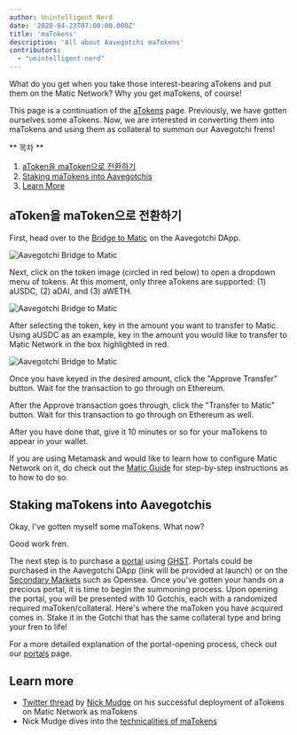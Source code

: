 ```yaml
---
author: Unintelligent Nerd
date: '2020-04-23T07:00:00.000Z'
title: 'maTokens'
description: 'All about Aavegotchi maTokens'
contributors:
  - "unintelligent-nerd"
---
```


What do you get when you take those interest-bearing aTokens and put them on the Matic Network? Why you get maTokens, of course!

This page is a continuation of the [aTokens](/atokens) page. Previously, we have gotten ourselves some aTokens. Now, we are interested in converting them into maTokens and using them as collateral to summon our Aavegotchi frens!

<div class="contentsBox">

** 목차 **

<ol>
<li><a href=#converting-atokens-into-matokens>aToken을 maToken으로 전환하기</a></li>
<li><a href=#staking-matokens-into-aavegotchis>Staking maTokens into Aavegotchis</a></li>
<li><a href=#learn-more>Learn More</a></li>
</ol>

</div>

## aToken을 maToken으로 전환하기

First, head over to the [Bridge to Matic](https://aavegotchi.com/bridge) on the Aavegotchi DApp.

<img class = "bodyImage" src = "/matokens/bridge-to-matic.png" alt = "Aavegotchi Bridge to Matic" />

Next, click on the token image (circled in red below) to open a dropdown menu of tokens. At this moment, only three aTokens are supported: (1) aUSDC, (2) aDAI, and (3) aWETH.

<img class = "bodyImage" src = "/matokens/select-atoken-to-convert.png" alt = "Aavegotchi Bridge to Matic" />

After selecting the token, key in the amount you want to transfer to Matic. Using aUSDC as an example, key in the amount you would like to transfer to Matic Network in the box highlighted in red.

<img class = "bodyImage" src = "/matokens/amount-to-transfer-to-matic.png" alt = "Aavegotchi Bridge to Matic" />

Once you have keyed in the desired amount, click the "Approve Transfer" button. Wait for the transaction to go through on Ethereum.

After the Approve transaction goes through, click the "Transfer to Matic" button. Wait for this transaction to go through on Ethereum as well.

After you have done that, give it 10 minutes or so for your maTokens to appear in your wallet.

If you are using Metamask and would like to learn how to configure Matic Network on it, do check out the [Matic Guide](/matic) for step-by-step instructions as to how to do so.

## Staking maTokens into Aavegotchis

Okay, I've gotten myself some maTokens. What now?

Good work fren.

The next step is to purchase a [portal](/portals) using [GHST](/ghst). Portals could be purchased in the Aavegotchi DApp (link will be provided at launch) or on the [Secondary Markets](/marketplace) such as Opensea. Once you've gotten your hands on a precious portal, it is time to begin the summoning process. Upon opening the portal, you will be presented with 10 Gotchis, each with a randomized required maToken/collateral. Here's where the maToken you have acquired comes in. Stake it in the Gotchi that has the same collateral type and bring your fren to life!

For a more detailed explanation of the portal-opening process, check out our [portals](/portals) page.

## Learn more

* [Twitter thread](https://twitter.com/mudgen/status/1352399348219445250) by [Nick Mudge](/team#nick-mudge) on his successful deployment of aTokens on Matic Network as maTokens
* Nick Mudge dives into the [technicalities of maTokens](https://aavegotchi.substack.com/p/aaves-interest-bearing-atokens-on)